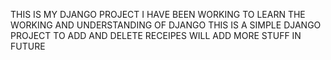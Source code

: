 THIS IS MY DJANGO PROJECT I HAVE BEEN WORKING TO LEARN THE WORKING AND UNDERSTANDING OF DJANGO
THIS IS A SIMPLE DJANGO PROJECT TO ADD AND DELETE RECEIPES 
WILL ADD MORE STUFF IN FUTURE
